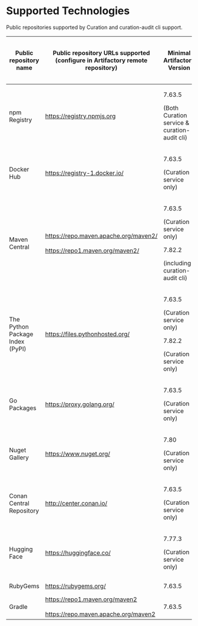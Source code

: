 # Supported Technologies

Public repositories supported by Curation and curation-audit cli support.

<table><thead><tr><th width="141">Public repository name</th><th>Public repository URLs supported (configure in Artifactory remote repository)</th><th>Minimal Artifactory Version</th><th width="124">Minimal Curation Version (aka Xray Version)</th><th>Minimal JFrog cli version (for curation-audit)</th><th>Catalog Support (UI &#x26; API)</th></tr></thead><tbody><tr><td>npm Registry</td><td><a href="https://registry.npmjs.org/">https://registry.npmjs.org</a></td><td><p>7.63.5</p><p>(Both Curation service &#x26; curation-audit cli)</p></td><td><p>3.78.x</p><p>(Both Curation service &#x26; curation-audit cli)</p></td><td>2.38.3</td><td>Yes</td></tr><tr><td>Docker Hub</td><td><a href="https://registry-1.docker.io/">https://registry-1.docker.io/</a></td><td><p>7.63.5</p><p>(Curation service only)</p></td><td><p>3.82.10</p><p>(Curation service only)</p></td><td>Not available</td><td>API Only</td></tr><tr><td>Maven Central</td><td><a href="https://repo.maven.apache.org/maven2/">https://repo.maven.apache.org/maven2/</a><br><br><a href="https://repo1.maven.org/maven2/">https://repo1.maven.org/maven2/</a></td><td><p>7.63.5</p><p>(Curation service only)</p><p>7.82.2</p><p>(including curation-audit cli)</p></td><td><p>3.78.x</p><p>(Curation service only)</p><p>3.92.7</p><p>(including curation-audit cli)</p></td><td><p>2.53.1</p><p>Coming soon</p></td><td>Yes</td></tr><tr><td>The Python Package Index (PyPI)</td><td><a href="https://files.pythonhosted.org/">https://files.pythonhosted.org/</a></td><td><p>7.63.5</p><p>(Curation service only)</p><p>7.82.2</p><p>(Curation service only)</p></td><td><p>3.78.x</p><p>(Curation service only)</p><p>3.92.7</p><p>(Curation service only)</p></td><td>2.62.0 (pip support)</td><td>Yes</td></tr><tr><td>Go Packages</td><td><a href="https://proxy.golang.org/">https://proxy.golang.org/</a></td><td><p>7.63.5</p><p>(Curation service only)</p></td><td><p>3.92.7</p><p>(Curation service only)</p></td><td>2.58.1</td><td>Yes</td></tr><tr><td>Nuget Gallery</td><td><a href="https://www.nuget.org/">https://www.nuget.org/</a></td><td><p>7.80</p><p>(Curation service only)</p></td><td><p>3.92.7</p><p>(Curation service only)</p></td><td>2.68.0</td><td>Yes</td></tr><tr><td>Conan Central Repository</td><td><a href="http://center.conan.io/">http://center.conan.io/</a></td><td><p>7.63.5 </p><p>(Curation service only)</p></td><td><p>3.95.x</p><p>(Curation service only)</p></td><td>Coming soon</td><td>Yes</td></tr><tr><td>Hugging Face</td><td><a href="https://huggingface.co/">https://huggingface.co/</a></td><td><p>7.77.3</p><p>(Curation service only)</p></td><td><p>3.95.x</p><p>(Curation service only)</p></td><td>N/A</td><td>API Only</td></tr><tr><td>RubyGems</td><td><a href="https://rubygems.org/">https://rubygems.org/</a></td><td>7.63.5</td><td>3.98.0</td><td>N/A</td><td>API Only</td></tr><tr><td>Gradle</td><td><a href="https://repo1.maven.org/maven2">https://repo1.maven.org/maven2</a><br><br><a href="https://repo.maven.apache.org/maven2">https://repo.maven.apache.org/maven2</a></td><td>7.63.5</td><td>3.101.0</td><td>N/A</td><td>API Only</td></tr></tbody></table>
